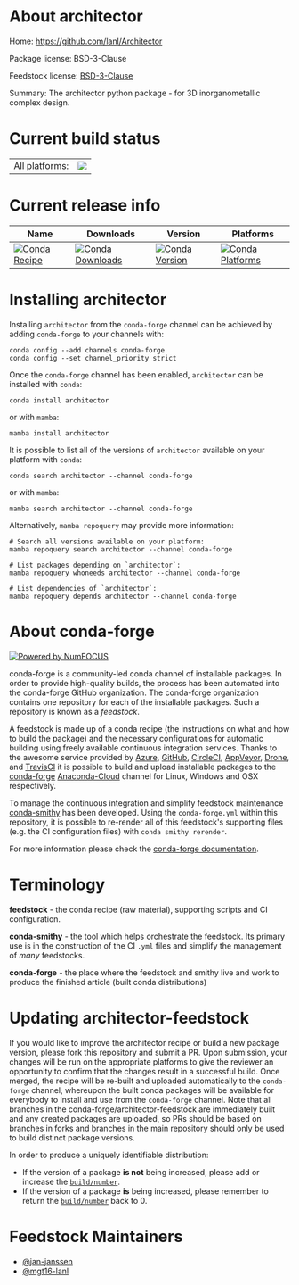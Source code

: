About architector
=================

Home: https://github.com/lanl/Architector

Package license: BSD-3-Clause

Feedstock license: [BSD-3-Clause](https://github.com/conda-forge/architector-feedstock/blob/main/LICENSE.txt)

Summary: The architector python package - for 3D inorganometallic complex design.

Current build status
====================


<table><tr><td>All platforms:</td>
    <td>
      <a href="https://dev.azure.com/conda-forge/feedstock-builds/_build/latest?definitionId=18185&branchName=main">
        <img src="https://dev.azure.com/conda-forge/feedstock-builds/_apis/build/status/architector-feedstock?branchName=main">
      </a>
    </td>
  </tr>
</table>

Current release info
====================

| Name | Downloads | Version | Platforms |
| --- | --- | --- | --- |
| [![Conda Recipe](https://img.shields.io/badge/recipe-architector-green.svg)](https://anaconda.org/conda-forge/architector) | [![Conda Downloads](https://img.shields.io/conda/dn/conda-forge/architector.svg)](https://anaconda.org/conda-forge/architector) | [![Conda Version](https://img.shields.io/conda/vn/conda-forge/architector.svg)](https://anaconda.org/conda-forge/architector) | [![Conda Platforms](https://img.shields.io/conda/pn/conda-forge/architector.svg)](https://anaconda.org/conda-forge/architector) |

Installing architector
======================

Installing `architector` from the `conda-forge` channel can be achieved by adding `conda-forge` to your channels with:

```
conda config --add channels conda-forge
conda config --set channel_priority strict
```

Once the `conda-forge` channel has been enabled, `architector` can be installed with `conda`:

```
conda install architector
```

or with `mamba`:

```
mamba install architector
```

It is possible to list all of the versions of `architector` available on your platform with `conda`:

```
conda search architector --channel conda-forge
```

or with `mamba`:

```
mamba search architector --channel conda-forge
```

Alternatively, `mamba repoquery` may provide more information:

```
# Search all versions available on your platform:
mamba repoquery search architector --channel conda-forge

# List packages depending on `architector`:
mamba repoquery whoneeds architector --channel conda-forge

# List dependencies of `architector`:
mamba repoquery depends architector --channel conda-forge
```


About conda-forge
=================

[![Powered by
NumFOCUS](https://img.shields.io/badge/powered%20by-NumFOCUS-orange.svg?style=flat&colorA=E1523D&colorB=007D8A)](https://numfocus.org)

conda-forge is a community-led conda channel of installable packages.
In order to provide high-quality builds, the process has been automated into the
conda-forge GitHub organization. The conda-forge organization contains one repository
for each of the installable packages. Such a repository is known as a *feedstock*.

A feedstock is made up of a conda recipe (the instructions on what and how to build
the package) and the necessary configurations for automatic building using freely
available continuous integration services. Thanks to the awesome service provided by
[Azure](https://azure.microsoft.com/en-us/services/devops/), [GitHub](https://github.com/),
[CircleCI](https://circleci.com/), [AppVeyor](https://www.appveyor.com/),
[Drone](https://cloud.drone.io/welcome), and [TravisCI](https://travis-ci.com/)
it is possible to build and upload installable packages to the
[conda-forge](https://anaconda.org/conda-forge) [Anaconda-Cloud](https://anaconda.org/)
channel for Linux, Windows and OSX respectively.

To manage the continuous integration and simplify feedstock maintenance
[conda-smithy](https://github.com/conda-forge/conda-smithy) has been developed.
Using the ``conda-forge.yml`` within this repository, it is possible to re-render all of
this feedstock's supporting files (e.g. the CI configuration files) with ``conda smithy rerender``.

For more information please check the [conda-forge documentation](https://conda-forge.org/docs/).

Terminology
===========

**feedstock** - the conda recipe (raw material), supporting scripts and CI configuration.

**conda-smithy** - the tool which helps orchestrate the feedstock.
                   Its primary use is in the construction of the CI ``.yml`` files
                   and simplify the management of *many* feedstocks.

**conda-forge** - the place where the feedstock and smithy live and work to
                  produce the finished article (built conda distributions)


Updating architector-feedstock
==============================

If you would like to improve the architector recipe or build a new
package version, please fork this repository and submit a PR. Upon submission,
your changes will be run on the appropriate platforms to give the reviewer an
opportunity to confirm that the changes result in a successful build. Once
merged, the recipe will be re-built and uploaded automatically to the
`conda-forge` channel, whereupon the built conda packages will be available for
everybody to install and use from the `conda-forge` channel.
Note that all branches in the conda-forge/architector-feedstock are
immediately built and any created packages are uploaded, so PRs should be based
on branches in forks and branches in the main repository should only be used to
build distinct package versions.

In order to produce a uniquely identifiable distribution:
 * If the version of a package **is not** being increased, please add or increase
   the [``build/number``](https://docs.conda.io/projects/conda-build/en/latest/resources/define-metadata.html#build-number-and-string).
 * If the version of a package **is** being increased, please remember to return
   the [``build/number``](https://docs.conda.io/projects/conda-build/en/latest/resources/define-metadata.html#build-number-and-string)
   back to 0.

Feedstock Maintainers
=====================

* [@jan-janssen](https://github.com/jan-janssen/)
* [@mgt16-lanl](https://github.com/mgt16-lanl/)

